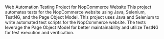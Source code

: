 Web Automation Testing Project for NopCommerce Website
This project automates tests for the NopCommerce website using Java, Selenium, TestNG, and the Page Object Model.
This project uses Java and Selenium to write automated test scripts for the NopCommerce website. The tests leverage the Page Object Model for better maintainability and utilize TestNG for test execution and verification.
